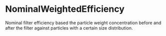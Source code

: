 NominalWeightedEfficiency
=========================

Nominal filter efficiency based the particle weight concentration before and after the filter against particles with a certain size distribution.
